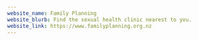 ```yaml
---
website_name: Family Planning
website_blurb: Find the sexual health clinic nearest to you.
website_link: https://www.familyplanning.org.nz
---
```


